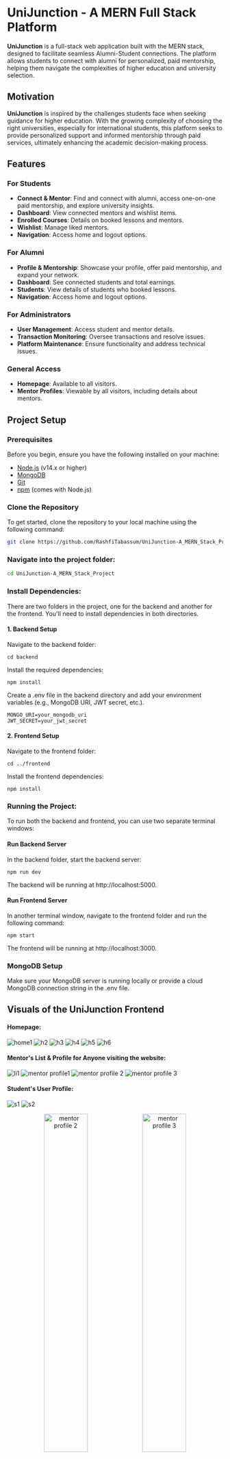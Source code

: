 
# UniJunction - A MERN Full Stack Platform

**UniJunction** is a full-stack web application built with the MERN stack, designed to facilitate seamless Alumni-Student connections. The platform allows students to connect with alumni for personalized, paid mentorship, helping them navigate the complexities of higher education and university selection.

## Motivation

**UniJunction** is inspired by the challenges students face when seeking guidance for higher education. With the growing complexity of choosing the right universities, especially for international students, this platform seeks to provide personalized support and informed mentorship through paid services, ultimately enhancing the academic decision-making process.


## Features

### For Students
- **Connect & Mentor**: Find and connect with alumni, access one-on-one paid mentorship, and explore university insights.
- **Dashboard**: View connected mentors and wishlist items.
- **Enrolled Courses**: Details on booked lessons and mentors.
- **Wishlist**: Manage liked mentors.
- **Navigation**: Access home and logout options.

### For Alumni
- **Profile & Mentorship**: Showcase your profile, offer paid mentorship, and expand your network.
- **Dashboard**: See connected students and total earnings.
- **Students**: View details of students who booked lessons.
- **Navigation**: Access home and logout options.

### For Administrators
- **User Management**: Access student and mentor details.
- **Transaction Monitoring**: Oversee transactions and resolve issues.
- **Platform Maintenance**: Ensure functionality and address technical issues.

### General Access
- **Homepage**: Available to all visitors.
- **Mentor Profiles**: Viewable by all visitors, including details about mentors.

## Project Setup

### Prerequisites

Before you begin, ensure you have the following installed on your machine:

- [Node.js](https://nodejs.org/) (v14.x or higher)
- [MongoDB](https://www.mongodb.com/try/download/community)
- [Git](https://git-scm.com/)
- [npm](https://www.npmjs.com/) (comes with Node.js)

### Clone the Repository

To get started, clone the repository to your local machine using the following command:

```bash
git clone https://github.com/RashfiTabassum/UniJunction-A_MERN_Stack_Project.git
```

### Navigate into the project folder:

```bash
cd UniJunction-A_MERN_Stack_Project
```

### Install Dependencies:

There are two folders in the project, one for the backend and another for the frontend. You'll need to install dependencies in both directories.

#### 1. Backend Setup
Navigate to the backend folder:
```
cd backend

```
Install the required dependencies:
```
npm install

```
Create a .env file in the backend directory and add your environment variables (e.g., MongoDB URI, JWT secret, etc.).
```
MONGO_URI=your_mongodb_uri
JWT_SECRET=your_jwt_secret

```

#### 2. Frontend Setup
Navigate to the frontend folder:
```
cd ../frontend
```
Install the frontend dependencies:
```
npm install
```
### Running the Project:
To run both the backend and frontend, you can use two separate terminal windows:

#### Run Backend Server
In the backend folder, start the backend server:

```
npm run dev
```
The backend will be running at http://localhost:5000.

#### Run Frontend Server
In another terminal window, navigate to the frontend folder and run the following command:

```
npm start
```
The frontend will be running at http://localhost:3000.

### MongoDB Setup

Make sure your MongoDB server is running locally or provide a cloud MongoDB connection string in the .env file.

## Visuals of the UniJunction Frontend

#### Homepage:

![home1](https://github.com/user-attachments/assets/b61bf18f-af2f-484b-9bfe-a4d0f487ac5e)
![h2](https://github.com/user-attachments/assets/c025b7ea-7eed-41b6-952f-c8b6e58e4a43)
![h3](https://github.com/user-attachments/assets/011abf52-3dc7-405f-84f4-9024b7061c4b)
![h4](https://github.com/user-attachments/assets/458e2e03-f869-462e-b2c7-31cf034f769f)
![h5](https://github.com/user-attachments/assets/67504558-bf2c-4d6a-8884-c9db133c7d45)
![h6](https://github.com/user-attachments/assets/da72ef3e-6c71-44ba-802e-63c5121c25fb)

#### Mentor's List & Profile for Anyone visiting the website:

![li1](https://github.com/user-attachments/assets/be71b655-e959-487c-8f6b-8016ce574ff2)
![mentor profile1](https://github.com/user-attachments/assets/3a8b59df-72b6-4754-86a9-3cff86f478d4)
![mentor profile 2](https://github.com/user-attachments/assets/ced40e6b-f6f0-4024-8bb5-5143e5d60988)
![mentor profile 3](https://github.com/user-attachments/assets/8c527e69-c286-436f-8512-c6a0ffa81e36)


#### Student's User Profile:

![s1](https://github.com/user-attachments/assets/4208d92c-3a3e-47b4-a5e7-57875fc23f83)
![s2](https://github.com/user-attachments/assets/8e4297b9-ee75-429e-b0e7-471eaebb503c)

<p align="center">
  <img src="https://github.com/user-attachments/assets/0b92a5ad-d774-49fb-b92f-388d4bb711e9" alt="mentor profile 2" width="45%" />
  <img src="https://github.com/user-attachments/assets/e6737091-3ab2-4fb0-aa66-2574fce5880c" alt="mentor profile 3" width="45%" />
</p>

![b3](https://github.com/user-attachments/assets/5c5badc6-1059-41c8-84f4-7f0508e2ba17)
![li](https://github.com/user-attachments/assets/f76011b0-6a02-4bf2-ad8c-390cbc20aba0)
![wishlist](https://github.com/user-attachments/assets/6a55b923-1a7b-4f6f-854c-7ad06fe40c9f)

#### Mentor's User Profile:
![m1](https://github.com/user-attachments/assets/777f10ba-07e8-41f9-a9ef-c23f0b4784bc)
<p align="center">
  <img src="https://github.com/user-attachments/assets/6ac714f7-f924-496b-96a7-3d318ca06513" alt="mentor profile 2" width="45%" />
  <img src="https://github.com/user-attachments/assets/a72cd908-8e87-4d3e-8ef3-ea64736dc288" alt="mentor profile 3" width="45%" />
</p>

#### Admin's User Profile:
![a1](https://github.com/user-attachments/assets/2bba8200-b0d8-4e80-81e9-501c9fd4f0ca)
![a2](https://github.com/user-attachments/assets/83203a78-b168-4775-a7ac-5a262382b0c0)
![a3](https://github.com/user-attachments/assets/e43d97e4-5b75-464f-9d9b-5315ace1f330)
![a4](https://github.com/user-attachments/assets/16045173-0ffe-4640-9bfe-91f2ffae5208)



